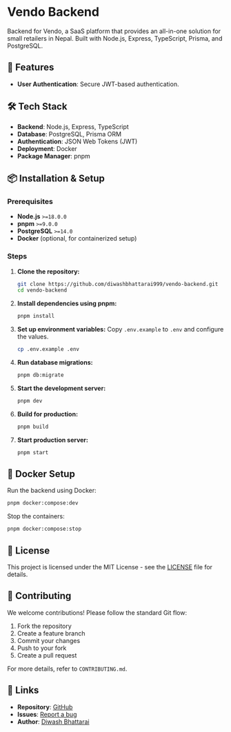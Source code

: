 # Vendo Backend

Backend for Vendo, a SaaS platform that provides an all-in-one solution for small retailers in Nepal. Built with Node.js, Express, TypeScript, Prisma, and PostgreSQL.

## 🚀 Features

- **User Authentication**: Secure JWT-based authentication.

## 🛠 Tech Stack

- **Backend**: Node.js, Express, TypeScript
- **Database**: PostgreSQL, Prisma ORM
- **Authentication**: JSON Web Tokens (JWT)
- **Deployment**: Docker
- **Package Manager**: pnpm

## 📦 Installation & Setup

### Prerequisites

- **Node.js** `>=18.0.0`
- **pnpm** `>=9.0.0`
- **PostgreSQL** `>=14.0`
- **Docker** (optional, for containerized setup)

### Steps

1. **Clone the repository:**

   ```sh
   git clone https://github.com/diwashbhattarai999/vendo-backend.git
   cd vendo-backend
   ```

2. **Install dependencies using pnpm:**

   ```sh
   pnpm install
   ```

3. **Set up environment variables:**
   Copy `.env.example` to `.env` and configure the values.

   ```sh
   cp .env.example .env
   ```

4. **Run database migrations:**

   ```sh
   pnpm db:migrate
   ```

5. **Start the development server:**

   ```sh
   pnpm dev
   ```

6. **Build for production:**

   ```sh
   pnpm build
   ```

7. **Start production server:**
   ```sh
   pnpm start
   ```

## 🐳 Docker Setup

Run the backend using Docker:

```sh
pnpm docker:compose:dev
```

Stop the containers:

```sh
pnpm docker:compose:stop
```

## 📜 License

This project is licensed under the MIT License - see the [LICENSE](LICENSE) file for details.

## 🤝 Contributing

We welcome contributions! Please follow the standard Git flow:

1. Fork the repository
2. Create a feature branch
3. Commit your changes
4. Push to your fork
5. Create a pull request

For more details, refer to `CONTRIBUTING.md`.

## 🔗 Links

- **Repository**: [GitHub](https://github.com/diwashbhattarai999/vendo-backend)
- **Issues**: [Report a bug](https://github.com/diwashbhattarai999/vendo-backend/issues)
- **Author**: [Diwash Bhattarai](https://diwashb.me)
